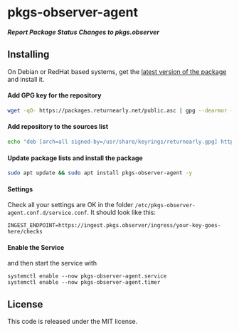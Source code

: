 # pkgs-observer-agent

___Report Package Status Changes to pkgs.observer___

## Installing

On Debian or RedHat based systems, get the
[latest version of the package](https://github.com/returnearly/pkgs.observer-agent/releases/latest)
and install it.


#### Add GPG key for the repository
```bash
wget -qO- https://packages.returnearly.net/public.asc | gpg --dearmor -o /usr/share/keyrings/returnearly.gpg
```

#### Add repository to the sources list
```bash
echo "deb [arch=all signed-by=/usr/share/keyrings/returnearly.gpg] https://packages.returnearly.net/deb stable main" | sudo tee /etc/apt/sources.list.d/returnearly.list > /dev/null
```

#### Update package lists and install the package
```bash
sudo apt update && sudo apt install pkgs-observer-agent -y
```

#### Settings
Check all your settings are OK in the folder `/etc/pkgs-observer-agent.conf.d/service.conf`. It should look like this:
```
INGEST_ENDPOINT=https://ingest.pkgs.observer/ingress/your-key-goes-here/checks
```

#### Enable the Service
and then start the service with

```
systemctl enable --now pkgs-observer-agent.service
systemctl enable --now pkgs-observer-agent.timer
```

## License

This code is released under the MIT license.